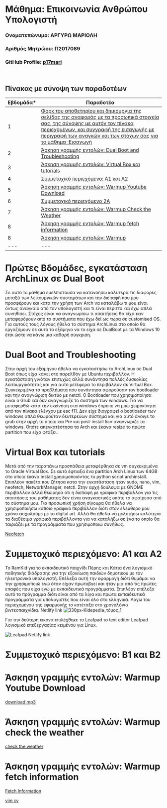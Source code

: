 # Μάθημα: Επικοινωνία Ανθρώπου Υπολογιστή

### Ονοματεπώνυμο: ΑΡΓΥΡΩ ΜΑΡΙΟΛΗ
### Αριθμός Μητρώου: Π2017089
### GitHub Profile: [p17mari](https://github.com/p17mari)
<br />

## Πίνακας με σύνοψη των παραδοτέων

| Εβδομάδα* | Παραδοτέο |
| --- | --- |
| 1 | [Φορκ του αποθετηρίου και δημιουργία της σελίδας της αναφοράς με τα προσωπικά στοιχεία σας, της σύνοψης με αυτόν τον πίνακα περιεχομένων, και συγγραφή της εισαγωγής με περιγραφή των αναγκών και των στόχων σας για το μάθημα :Εισαγωγή](Πρώτες---Βδομάδες,---εγκατάσταση---ArchLinux---σε---Dual---Boot)|
| 2 | [Άσκηση γραμμής εντολών: Dual Boot and Troubleshooting](#Dual---Boot---and---Troubleshooting)|
| 3 | [Άσκηση γραμμής εντολών: Virtual Box και tutorials](Virtual---Box---και---tutorials)|
| 4 | [Συμμετοχικό περιεχόμενο: Α1 και Α2](Συμμετοχικό---περιεχόμενο:---Α1---και---Α2)|
| 5 | [Άσκηση γραμμής εντολών: Warmup Youtube Download](Άσκηση---γραμμής---εντολών:---Warmup---Youtube---Download)|
| 6 | [Συμμετοχικό περιεχόμενο 2A](Συμμετοχικό---περιεχόμενο:---Β1---και---Β2) |
| 7 | [Άσκηση γραμμής εντολών: Warmup Check the Weather](Άσκηση---γραμμής---εντολών:---Warmup---Check---the---Weather)|
| 8 | [Άσκηση γραμμής εντολών: Warmup fetch information](Άσκηση---γραμμής---εντολών:---Warmup---fetch---information)|
| 8 | [Άσκηση γραμμής εντολών: Warmup]() |
| --- | --- |

# Πρώτες Βδομάδες, εγκατάσταση ArchLinux σε Dual Boot
Σε αυτό το μάθημα ευελπιστούσα να κατανοήσω καλύτερα τις διαφορές μεταξύ των λειτουργικών συστημάτων και την διεπαφή που μου προσφέρουν και κατα την χρήση των Arch να καταλάβω τι μου είναι όντως αναγκαίο από τον υπολογιστή και τι είναι περιττό και έχω απλά συνηθίσει. Στόχος είναι να αναγνωρίσω τι απαιτήσεις θα είχα εαν μεταφερόμουν από τα συστήματα που έχω δεί ως τωρα σε customised OS.
Για αυτούς τους λόγους ήθελα το σύστημα ArchLinux στο οποίο θα εργαζόμουν σε αυτό το εξάμηνο να το είχα σε DualBoot με τα Windows 10 έτσι ώστε να κάνω μια καθαρή σύγκριση.

# Dual Boot and Troubleshooting
Στην αρχή του εξαμήνου ήθελα να εγκαταστήσω το ArchLinux σε Dual Boot όπως είχα κάνει στο παρελθόν με Ubuntu περιβάλλον. Η εγκατάσταση γινόταν επιτυχώς αλλά συνάντησα πολλές δυσκολίες λειτουργικότητας και για αυτό μετέφερα το περιβάλλον σε Virtual Box. Συγκεκριμένα τα προβλήματα που συνάντησα αφορούσαν τον bootloader και την αναγνώριση δικτύο με netctl. Ο Bootloader που χρησιμοποίησα είναι ο Grub και δεν αναγνώριζε το σύστημα των windows. Για να μεταφερθώ κατα την εκκίνηση στα windows έπρεπε να μπώ χειροκίνητα από τον πίνακα ελέγχου με esc f11. Δεν είχε διαγραφεί ο bootloader των windows απλά θεωρούταν δευτερεύων σύστημα και για αυτό άνοιγε το grub στην αρχή το οποίο και Pre και post-install δεν αναγνωριζε τα windows. Οπότε απεγκατέστησα τα Arch και έκανα resize το πρώτο partition που είχα φτάξει.

# Virtual Box και tutorials
Μετά από την παραπάνω προσπάθεια μεταφέρθηκα σε vm συγκεκριμένα το Oracle Virtual Box. Σε αυτό έφτιαξα ένα partition Arch Linux των 64GB στο οποίο έκανα install χρησιμοποιόντας το python script archinstall. Επιπλέον πακέτα που ζήτησα κατα την εγκατάσταση ήταν sudo, nano, vim, neofetch, NetworkManager, netctl. Στην αρχή δούλεψα με GNOME περιβάλλον αλλά θεώρησα ότι η διεπαφή με γραφικό περιβάλλον για τις απαιτήσεις του μαθήματος δεν είναι αναγκαστικές οπότε το αφαίρεσα από το σύστημα μου. Για προσωπική χρήση σίγουρα θα ήθελα να χρησιμοποιήσω κάποιο γραφικό περιβάλλον διότι στον ελεύθερο μου χρόνο ασχολούμε με το digital art. Αλλά θα ήθελα να μελετήσω καλύτερα τα διαθέσιμα γραφικά περιβάλλοντα για να καταλήξω σε ένα το οποίο θα ταιριάζει με τα προγράμματα που χρησιμοποιώ συνήθως.

[Neofetch](https://asciinema.org/a/463566)

# Συμμετοχικό περιεχόμενο: Α1 και Α2
Το RamKid για το εκπαιδευτικό παιχνίδι Πέρης και Κάτια ένα λογισμικό παθητικής διάδρασης για την εξοικίωση παιδιών δημοτικού με τον ηλεκτρονικό υπολογιστή. Επέλεξα αυτή την εφαρμογή διότι θυμάμαι να την χρησιμοποιώ εγώ όταν είχαν πρωτοβγεί και ήταν μια από τις πρώτες επαφές που είχα εγώ με εκπαιδευτικά προγράμματα. Επιπλέον επέλεξα αυτό το πρόγραμμα διότι είναι από τα λίγα και πρώτα εκπαιδευτικά προγράμματα για υπολογιστές που είναι όλο στο ελληνικά. Λόγω του περιεχομένου της εφαρμογής το κατέταξα στο χρονολόγιο βιντεοπαιχνίδια.
Netlify link
![330px-Kidepedia_τόμος_1](https://user-images.githubusercontent.com/43947917/144871199-b6eb8644-9932-485d-94a4-68a8c4371079.png)

Για την δεύτερη εικόνα επιλέχθηκε το Leafpad το text editor Leafpad λογισμικό επεξεργασίας κειμένου για Linux.

![Leafpad](https://user-images.githubusercontent.com/43947917/144891270-dc3aca5c-567a-4187-abaa-7dfee82a82f1.png)
Netlify link

# Συμμετοχικό περιεχόμενο: Β1 και Β2

# Άσκηση γραμμής εντολών: Warmup Youtube Download
[download mp3](https://asciinema.org/a/463720)
# Άσκηση γραμμής εντολών: Warmup check the weather

[check the weather]()
# Άσκηση γραμμής εντολών: Warmup fetch information
[Fetch Information]()

[vim cv](https://asciinema.org/a/463728)
